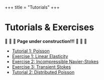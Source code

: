 +++
title = "Tutorials"
+++

# Tutorials & Exercises

:construction: :construction: :construction:  **Page under construction!!!**  :construction: :construction: :construction:

  - [Tutorial 1: Poisson](/tutorials/T1_poisson/)
  - [Exercise 1: Linear Elasticity](/tutorials/E1_linear_elasticity/)
  - [Exercise 2: Incompressible Navier-Stokes](/tutorials/E2_inc_navier_stokes/)
  - [Exercise 3: Transient Stokes](/tutorials/E3_transient_stokes/)
  - [Tutorial 2: Distributed Poisson](/tutorials/T2_poisson_distributed/)

